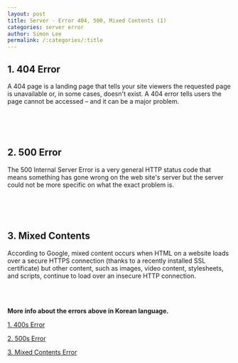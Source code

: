 ```yaml
---
layout: post
title: Server - Error 404, 500, Mixed Contents (1)
categories: server error
author: Simon Lee
permalink: /:categories/:title
---
```


## 1. 404 Error

A 404 page is a landing page that tells your site viewers the requested page is unavailable or, in some cases, doesn't exist. A 404 error tells users the page cannot be accessed – and it can be a major problem.

<br>
<br>
<br>

## 2. 500 Error

The 500 Internal Server Error is a very general HTTP status code that means something has gone wrong on the web site's server but the server could not be more specific on what the exact problem is.

<br>
<br>
<br>

## 3. Mixed Contents

According to Google, mixed content occurs when HTML on a website loads over a secure HTTPS connection (thanks to a recently installed SSL certificate) but other content, such as images, video content, stylesheets, and scripts, continue to load over an insecure HTTP connection.

<br>
<br>

<strong>More info about the errors above in Korean language.</strong>

[1. 400s Error][400-error]

[2. 500s Error][500-error]

[3. Mixed Contents Error][mixed-contents]

[400-error]: https://blog.naver.com/tnsand7/222221142698
[500-error]: https://blog.naver.com/tnsand7/222221154907
[mixed-contents]: https://blog.naver.com/on21life/222007672517
